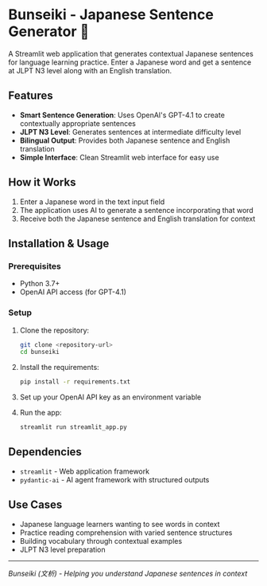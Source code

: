 # Bunseiki - Japanese Sentence Generator 📝

A Streamlit web application that generates contextual Japanese sentences for language learning practice. Enter a Japanese word and get a sentence at JLPT N3 level along with an English translation.

## Features

- **Smart Sentence Generation**: Uses OpenAI's GPT-4.1 to create contextually appropriate sentences
- **JLPT N3 Level**: Generates sentences at intermediate difficulty level
- **Bilingual Output**: Provides both Japanese sentence and English translation
- **Simple Interface**: Clean Streamlit web interface for easy use

## How it Works

1. Enter a Japanese word in the text input field
2. The application uses AI to generate a sentence incorporating that word
3. Receive both the Japanese sentence and English translation for context

## Installation & Usage

### Prerequisites

- Python 3.7+
- OpenAI API access (for GPT-4.1)

### Setup

1. Clone the repository:
   ```bash
   git clone <repository-url>
   cd bunseiki
   ```

2. Install the requirements:
   ```bash
   pip install -r requirements.txt
   ```

3. Set up your OpenAI API key as an environment variable

4. Run the app:
   ```bash
   streamlit run streamlit_app.py
   ```

## Dependencies

- `streamlit` - Web application framework
- `pydantic-ai` - AI agent framework with structured outputs

## Use Cases

- Japanese language learners wanting to see words in context
- Practice reading comprehension with varied sentence structures
- Building vocabulary through contextual examples
- JLPT N3 level preparation

---

*Bunseiki (文析) - Helping you understand Japanese sentences in context*
